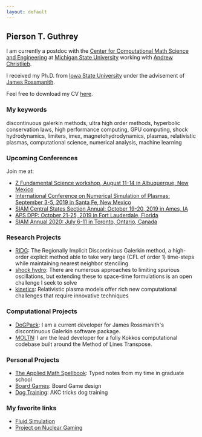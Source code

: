```yaml
---
layout: default
---
```


## Pierson T. Guthrey

I am currently a postdoc with the [Center for Computational Math Science and Engineering](https://cmse.msu.edu/) at [Michigan State University](https://msu.edu/) working with [Andrew Christlieb](https://cmse.msu.edu/directory/faculty/andrew-christlieb/).

I received my Ph.D. from [Iowa State University](https://math.iastate.edu/) under the advisement of [James Rossmanith](https://faculty.sites.iastate.edu/rossmani/).

Feel free to download my CV <a href="/Guthrey_cv.pdf" download="Guthrey_cv.pdf">here</a>.

### My keywords

discontinuous galerkin methods, ultra high order methods, hyperbolic conservation laws, high performance computing, GPU computing, shock hydrodynamics, limiters, imex, magnetohydrodynamics, plasmas, relativistic plasmas, computational science, numerical analysis,  machine learning

### Upcoming Conferences
Join me at:
* [Z Fundamental Science workshop, August 11-14 in Albuquerque, New Mexico](https://www.sandia.gov/Pulsed-Power/workshop/2019.html)
* [International Conference on Numerical Simulation of Plasmas: September 3-5, 2019 in Santa Fe, New Mexico](http://www.cvent.com/events/2019-international-conference-on-numerical-simulation-of-plasmas/event-summary-d2defee1f9094b9ea11198d394de97cd.aspx?dvce=1)
* [SIAM Central States Section Annual: October 19-20, 2019 in Ames, IA](https://siam2019.math.iastate.edu/)
* [APS DPP: October 21-25, 2019 in Fort Lauderdale, Florida](https://www.aps.org/units/dpp/meetings/meeting.cfm?name=DPP19)
* [SIAM Annual 2020: July 6-11 in Toronto, Ontario, Canada](https://www.siam.org/Conferences/CM/Conference/an20) 

### Research Projects

*  [RIDG](./ridg): The Regionally Implicit Discontinious Galerkin method, a high-order explicit method able to take very large (CFL of order 1) time-steps while maintaining nearest neighbor stenciling
*  [shock hydro](./shocks): There are numerous approaches to limiting spurious oscillations, but extending these to space-time formulations is an open challenge I seek to solve
*  [kinetics](./kinetics): Relativistic plasma models offer rich new computational challenges that require innovative techniques

### Computational Projects

*  [DoGPack](http://www.dogpack-code.org/): I am a current developer for James Rossmanith's discontinuous Galerkin software package. 
*  [MOLTN](./moltn):  I am the lead developer for a fully Kokkos computational codebase built around the Method of Lines Transpose.  

### Personal Projects

*  [The Applied Math Spellbook](./spellbook): Typed notes from my time in graduate school
*  [Board Games](./boardgames): Board Game design
*  [Dog Training](./dogtraining): AKC tricks dog training

### My favorite links 

* [Fluid Simulation](https://paveldogreat.github.io/WebGL-Fluid-Simulation/)
* [Project on Nuclear Gaming](https://pong.berkeley.edu/)
